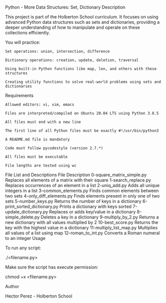 Python - More Data Structures: Set, Dictionary
Description

This project is part of the Holberton School curriculum. It focuses on using advanced Python data structures such as sets and dictionaries, providing a deeper understanding of how to manipulate and operate on these collections efficiently.

You will practice:

    Set operations: union, intersection, difference

    Dictionary operations: creation, update, deletion, traversal

    Using built-in Python functions like map, len, and others with these structures

    Creating utility functions to solve real-world problems using sets and dictionaries

Requirements

    Allowed editors: vi, vim, emacs

    Files are interpreted/compiled on Ubuntu 20.04 LTS using Python 3.8.5

    All files must end with a new line

    The first line of all Python files must be exactly #!/usr/bin/python3

    A README.md file is mandatory

    Code must follow pycodestyle (version 2.7.*)

    All files must be executable

    File lengths are tested using wc

File List and Descriptions
File	Description
0-square_matrix_simple.py	Replaces all elements of a matrix with their square
1-search_replace.py	Replaces occurrences of an element in a list
2-uniq_add.py	Adds all unique integers in a list
3-common_elements.py	Finds common elements between two sets
4-only_diff_elements.py	Finds elements present in only one of two sets
5-number_keys.py	Returns the number of keys in a dictionary
6-print_sorted_dictionary.py	Prints a dictionary with keys sorted
7-update_dictionary.py	Replaces or adds key/value in a dictionary
8-simple_delete.py	Deletes a key in a dictionary
9-multiply_by_2.py	Returns a new dictionary with all values multiplied by 2
10-best_score.py	Returns the key with the highest value in a dictionary
11-multiply_list_map.py	Multiplies all values of a list using map
12-roman_to_int.py	Converts a Roman numeral to an integer
Usage

To run any script:

./<filename.py>

Make sure the script has execute permission:

chmod +x <filename.py>

Author

Hector Perez - Holberton School